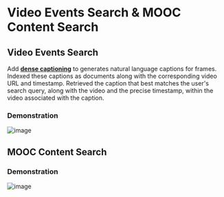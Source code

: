 # Video Events Search & MOOC Content Search

## Video Events Search
Add [**dense captioning**](https://github.com/jcjohnson/densecap "dense captioning") to generates natural language captions for frames. 
Indexed these captions as documents along with the corresponding video URL and timestamp.
Retrieved the caption that best matches the user's search query, along with the video and the precise timestamp, within the video associated with the caption. 
### Demonstration
![image](https://github.com/YimingXu1/videoEventSearch/tree/master/demonstration/vesdemo.gif)


## MOOC Content Search
### Demonstration
![image](https://github.com/YimingXu1/videoEventSearch/tree/master/demonstration/mksdemo.gif)
